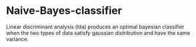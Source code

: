 # Naive-Bayes-classifier
Linear discriminant analysis (lda) produces an optimal bayesian classifier when the two types of data satisfy gaussian distribution and have the same variance.
